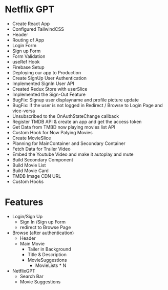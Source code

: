 # Netflix GPT

- Create React App
- Configured TailwindCSS
- Header
- Routing of App
- Login Form
- Sign up Form
- Form Validation
- useRef Hook
- Firebase Setup
- Deploying our app to Production
- Create SignUp User Authentication
- Implemented SignIn User API
- Created Redux Store with userSlice
- Implemented the Sign-Out Feature
- BugFix: Signup user displayname and profile picture update
- BugFix: if the user is not logged in Redirect / Browse to Login Page and vice-versa
- Unsubscribed to the OnAuthStateChange callback
- Register TMDB API & create an app and get the access token
- Get Data from TMBD now playing movies list API
- Custom Hook for Now Palying Movies
- Create MovieSlice
- Planning for MainContainer and Secondary Container
- Fetch Data for Trailer Video
- Embed the Youtube Video and make it autoplay and mute
- Build Secondary Component
- Build Movie List
- Build Movie Card
- TMDB Image CDN URL
- Custom Hooks

# Features

- Login/Sign Up
  - Sign In /Sign up Form
  - redirect to Browse Page
- Browse (after authentication)
  - Header
  - Main Movie
    - Tailer in Background
    - Title & Description
    - MovieSuggestions
      - MovieLists \* N
- NetflixGPT
  - Search Bar
  - Movie Suggestions
